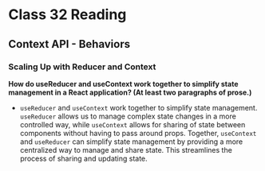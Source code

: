 # Class 32 Reading

## Context API - Behaviors

### Scaling Up with Reducer and Context

**How do useReducer and useContext work together to simplify state management in a React application? (At least two paragraphs of prose.)**
- `useReducer` and `useContext` work together to simplify state management. `useReducer` allows us to manage complex state changes in a more controlled way, while `useContext` allows for sharing of state between components without having to pass around props.
Together, `useContext` and `useReducer` can simplify state management by providing a more centralized way to manage and share state. This streamlines the process of sharing and updating state.
